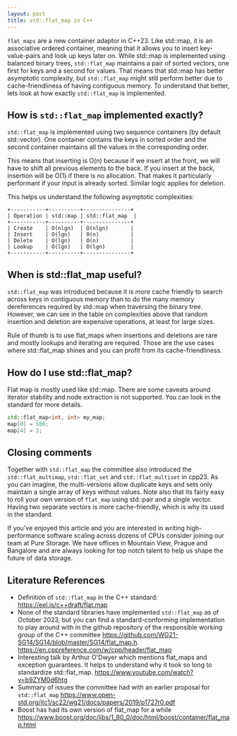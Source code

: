 ```yaml
---
layout: post
title: std::flat_map in C++ 
---
```


`flat_maps` are a new container adaptor in C++23. Like std::map, it is an associative ordered container, meaning that it allows you to insert key-value-pairs and look up keys later on. While std::map is implemented using balanced binary trees, `std::flat_map` maintains a pair of sorted vectors, one first for keys and a second for values. That means that std::map has better asymptotic complexity, but `std::flat_map` might still perform better due to cache-friendliness of having contiguous memory. To understand that better, lets look at how exactly `std::flat_map` is implemented.

## How is `std::flat_map` implemented exactly?

`std::flat_map` is implemented using two sequence containers (by default std::vector). One container contains the keys in sorted order and the second container maintains all the values in the corresponding order.

This means that inserting is O(n) because if we insert at the front, we will have to shift all previous elements to the back. If you insert at the back, insertion will be O(1) if there is no allocation. That makes it particularly performant if your input is already sorted. Similar logic applies for deletion.

This helps us understand the following asymptotic complexities:

```
+-----------+----------+---------------+
| Operation | std::map | std::flat_map  |
+-----------+----------+---------------+
| Create    | O(nlgn)  | O(nlgn)       |
| Insert    | O(lgn)   | O(n)          |
| Delete    | O(lgn)   | O(n)          |
| Lookup    | O(lgn)   | O(lgn)        |
+-----------+----------+---------------+
```

## When is std::flat_map useful?

`std::flat_map` was introduced because it is more cache friendly to search across keys in contiguous memory than to do the many memory dereferences required by std::map when traversing the binary tree. However, we can see in the table on complexities above that random insertion and deletion are expensive operations, at least for large sizes.

Rule of thumb is to use flat_maps when insertions and deletions are rare and mostly lookups and iterating are required. Those are the use cases where std::flat_map shines and you can profit from its cache-friendliness.

## How do I use std::flat_map?

Flat map is mostly used like std::map. There are some caveats around iterator stability and node extraction is not supported. You can look in the standard for more details.

```c++
std::flat_map<int, int> my_map;
map[0] = 500;
map[4] = 3;
```

## Closing comments

Together with `std::flat_map` the committee also introduced the `std::flat_multimap`, `std::flat_set` and `std::flat_multiset` in cpp23. As you can imagine, the multi-versions allow duplicate keys and sets only maintain a single array of keys without values. Note also that its fairly easy to roll your own version of `flat_map` using std::pair and a single vector. Having two separate vectors is more cache-friendly, which is why its used in the standard.

If you've enjoyed this article and you are interested in writing high-performance software scaling across dozens of CPUs consider joining our team at Pure Storage. We have offices in Mountain View, Prague and Bangalore and are always looking for top notch talent to help us shape the future of data storage.

## Literature References

- Definition of `std::flat_map` in the C++ standard: https://eel.is/c++draft/flat.map
- None of the standard libraries have implemented `std::flat_map` as of October 2023, but you can find a standard-conforming implementation to play around with in the github repository of the responsible working group of the C++ committee https://github.com/WG21-SG14/SG14/blob/master/SG14/flat_map.h.
https://en.cppreference.com/w/cpp/header/flat_map
- Interesting talk by Arthur O'Dwyer which mentions flat_maps and exception guarantees. It helps to understand why it took so long to standardize std::flat_map. https://www.youtube.com/watch?v=b9ZYM0d6htg
- Summary of issues the committee had with an earlier proposal for `std::flat_map` https://www.open-std.org/jtc1/sc22/wg21/docs/papers/2019/p1727r0.pdf
- Boost has had its own version of flat_map for a while https://www.boost.org/doc/libs/1_80_0/doc/html/boost/container/flat_map.html
